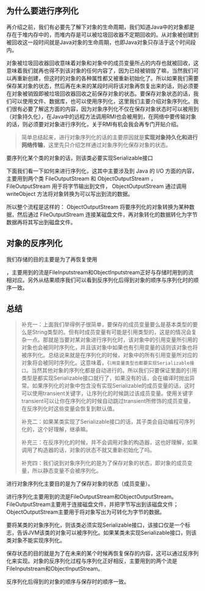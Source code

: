 ##  为什么要进行序列化

 再介绍之前，我们有必要先了解下对象的生命周期，我们知道Java中的对象都是存在于堆内存中的，而堆内存是可以被垃圾回收器不定期回收的。从对象被创建到被回收这一段时间就是Java对象的生命周期，也即Java对象只存活于这个时间段内。

  对象被垃圾回收器回收意味着对象和对象中的成员变量所占的内存也就被回收，这意味着我们就再也得不到该对象的任何内容了，因为已经被销毁了嘛，当然我们可以再重新创建，但这时的对象的各种属性都又被重新初始化了。所以如果我们需要保存某对象的状态，然后再在未来的某段时间将该对象再恢复出来的话，则必须要在对象被销毁即被垃圾回收器回收之前保存对象的状态。要保存对象状态的话，我们可以使用文件、数据库，也可以使用序列化，这里我们主要介绍对象序列化。我们很有必要了解这方面的内容，因为对象序列化不仅在保存对象状态时可以被用到（对象持久化），在Java中的远程方法调用RMI也会被用到，在网络中要传输对象的话，则必须要对对象进行序列化，关于RMI有机会我会再专门开贴介绍。

>  简单总结起来，进行对象序列化的话的主要原因就是**实现对象持久化和进行网络传输**，这里先只介绍怎样通过对象序列化保存对象的状态。

要序列化某个类的对象的话，则该类必要实现Serializable接口

下面我们看一下如何来进行序列化，这其中主要涉及到  Java  的  I/O  方面的内容，主要用到两个类  FileOutputStream  和  ObjectOutputStream  ，  FileOutputStream  用于将字节输出到文件，  ObjectOutputStream  通过调用  writeObject  方法将对象转换为可以写出到流的数据。

所以整个流程是这样的：  ObjectOutputStream  将要序列化的对象转换为某种数据，然后通过  FileOutputStream  连接某磁盘文件，再对象转化的数据转化为字节数据再将其写出到磁盘文件。

## 对象的反序列化

我们存储的目的主要是为了再恢复使用

，主要用到的流是FileInputstream和ObjectInputstream正好与存储时用到的流相对应。另外从结果顺序我们可以看到反序列化后得到对象的顺序与序列化时的顺序一致。

## 总结

>  补充一：上面我们举得例子很简单，要保存的成员变量要么是基本类型的要么是String类型的。但有时成员变量有可能是引用类型的，这是的情况会复杂一点。那就是当要对某对象进行序列化时，该对象中的引用变量所引用的对象也会被同时序列化，并且该对象中如果也有引用变量的话则该对象也将被序列化。总结说来就是在序列化的时候，对象中的所有引用变量所对应的对象将会被同时序列化。这意味着，`引用变量类型也都要实现Serializable接口`。当然其他对象的序列化都是自动进行的。所以我们只要保证里面的引用类型是都实现Serializable接口就行了，如果没有的话，会在编译时抛出异常。如果序列化的对象中包含没有实现Serializable的成员变量的话，这时可以使用transient关键字，让序列化的时候跳过该成员变量。使用关键字transient可以让你在序列化的时候自动跳过transient所修饰的成员变量，在反序列化时这些变量会恢复到默认值。
>
>  补充二：如果某类实现了Serializable接口的话，其子类会自动编程可序列化的，这个好理解，继承嘛。
>
>  补充三：在反序列化的时候，并不会调用对象的构造器，这也好理解，如果调用了构造器的话，对象的状态不就又重新初始化了吗。
>
>  补充四：我们说到对象序列化的是为了保存对象的状态，即对象的成员变量，所以静态变量不会被序列化。 



进行对象序列化主要目的是为了保存对象的状态（成员变量）。

 进行序列化主要用到的流是FileOutputStream和ObjectOutputStream。FileOutputStream主要用于连接磁盘文件，并把字节写出到该磁盘文件；ObjectOutputStream主要用于将对象写出为可转化为字节的数据。

 要将某类的对象序列化，则该类必须实现Serializable接口，该接口仅是一个标志，告诉JVM该类的对象可以被序列化。如果某类未实现Serializable接口，则该类对象不能实现序列化。

 保存状态的目的就是为了在未来的某个时候再恢复保存的内容，这可以通过反序列化来实现。对象的反序列化过程与序列化正好相反，主要用到的两个流是FileInputstream和ObjectInputStream。

 反序列化后得到的对象的顺序与保存时的顺序一致。